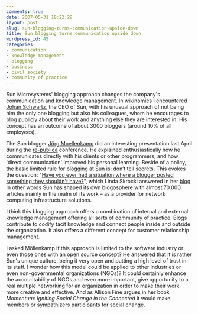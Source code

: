 ```yaml
---
comments: true
date: 2007-05-31 18:22:28
layout: post
slug: sun-blogging-turns-communication-upside-down
title: Sun blogging turns communication upside down
wordpress_id: 45
categories:
- communication
- knowledge management
- blogging
- business
- civil society
- community of practice
---
```


Sun Microsystems' blogging approach changes the company's communication and knowledge management. In [wikinomics](http://www.crisscrossed.net/2007/05/23/wikinomics-being-open-peering-sharing-and-acting-globally/) I encountered [Johan Schwartz](http://blogs.sun.com/jonathan), the CEO of Sun, with his unusual approach of not being him the only one blogging but also his colleagues, whom he encourages to blog publicly about their work and anything else they are interested in. His concept has an outcome of about 3000 bloggers (around 10% of all employees).

The Sun blogger [Jörg Moellenkamp](http://www.c0t0d0s0.org/) did an interesting presentation last April during the [re-publica](http://www.re-publica.de/) conference. He explained enthusiastically how he communicates directly with his clients or other programmers, and how 'direct communication' improved his personal learning. Beside of a policy, the basic limited rule for blogging at Sun is: don’t tell secrets. This evokes the question: "[Have you ever had a situation where a blogger posted something they shouldn't have?](http://blogs.sun.com/lskrocki/entry/my_experiences_as_a_sun)", which Linda Skrocki answered in her  [blog](http://blogs.sun.com/lskrocki/entry/my_experiences_as_a_sun). In other words Sun has shaped its own blogosphere with almost 70.000 articles mainly in the realm of its work – as a provider for network computing infrastructure solutions.

I think this blogging approach offers a combination of internal and external knowledge management offering all sorts of community of practice. Blogs contribute to codify tacit knowledge and connect people inside and outside the organization. It also offers a different concept for customer relationship management.

I asked Möllenkamp if this approach is limited to the software industry or even those ones with an open source concept? He answered that it is rather Sun's unique culture, being it very open and putting a high level of trust in its staff. I wonder how this model could be applied to other industries or even non-governmental organizations (NGOs)? It could certainly enhance the accountability of NGOs and even more important, give opportunity to a real multiple networking for an organization in order to make their work more creative and effective. And as Allison Fine argues in her book _Momentum: Igniting Social Change in the Connected_ it would make members or sympathizers participants for social change.

